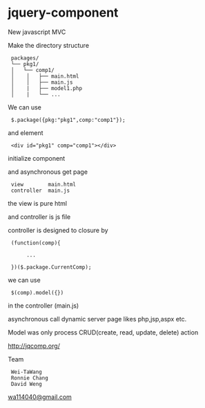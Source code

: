 jquery-component
=================

New javascript MVC

Make the directory structure

     packages/
     └── pkg1/
     │   └── comp1/
     │    │   ├── main.html
     │    │   ├── main.js
     │    |   ├── model1.php
     │    |   └── ...

We can use 

     $.package({pkg:"pkg1",comp:"comp1"}); 

and element

     <div id="pkg1" comp="comp1"></div>

initialize component

and asynchronous get page

     view        main.html  
     controller  main.js

the view is pure html

and controller is js file 

controller is designed to closure by

     (function(comp){
          
          ...
          
     })($.package.CurrentComp);


we can use 

     $(comp).model({}) 

in the controller (main.js)

asynchronous call dynamic server page likes php,jsp,aspx etc.

Model was only process CRUD(create, read, update, delete) action

http://jqcomp.org/

Team

     Wei-TaWang
     Ronnie Chang
     David Weng

wa114040@gmail.com
